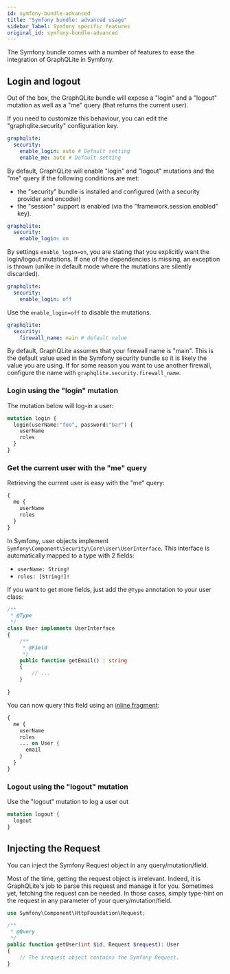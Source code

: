 ```yaml
---
id: symfony-bundle-advanced
title: "Symfony bundle: advanced usage"
sidebar_label: Symfony specific features
original_id: symfony-bundle-advanced
---
```


The Symfony bundle comes with a number of features to ease the integration of GraphQLite in Symfony.

## Login and logout

Out of the box, the GraphQLite bundle will expose a "login" and a "logout" mutation as well
as a "me" query (that returns the current user).

If you need to customize this behaviour, you can edit the "graphqlite.security" configuration key.

```yaml
graphqlite:
  security:
    enable_login: auto # Default setting
    enable_me: auto # Default setting
```

By default, GraphQLite will enable "login" and "logout" mutations and the "me" query if the following conditions are met:

- the "security" bundle is installed and configured (with a security provider and encoder)
- the "session" support is enabled (via the "framework.session.enabled" key).

```yaml
graphqlite:
  security:
    enable_login: on
```

By settings `enable_login=on`, you are stating that you explicitly want the login/logout mutations.
If one of the dependencies is missing, an exception is thrown (unlike in default mode where the mutations
are silently discarded).

```yaml
graphqlite:
  security:
    enable_login: off
```

Use the `enable_login=off` to disable the mutations.

```yaml
graphqlite:
  security:
    firewall_name: main # default value
```

By default, GraphQLite assumes that your firewall name is "main". This is the default value used in the
Symfony security bundle so it is likely the value you are using. If for some reason you want to use
another firewall, configure the name with `graphqlite.security.firewall_name`.

### Login using the "login" mutation

The mutation below will log-in a user:

```graphql
mutation login {
  login(userName:"foo", password:"bar") {
    userName
    roles
  }
}
```

### Get the current user with the "me" query

Retrieving the current user is easy with the "me" query:

```graphql
{
  me {
    userName
    roles
  }
}
```

In Symfony, user objects implement `Symfony\Component\Security\Core\User\UserInterface`.
This interface is automatically mapped to a type with 2 fields:

- `userName: String!`
- `roles: [String!]!`

If you want to get more fields, just add the `@Type` annotation to your user class:

```php
/**
 * @Type
 */
class User implements UserInterface
{
    /**
     * @Field
     */
    public function getEmail() : string
    {
        // ...
    }

}
```

You can now query this field using an [inline fragment](https://graphql.org/learn/queries/#inline-fragments):

```graphql
{
  me {
    userName
    roles
    ... on User {
      email
    }
  }
}
```

### Logout using the "logout" mutation

Use the "logout" mutation to log a user out

```graphql
mutation logout {
  logout
}
```

## Injecting the Request

You can inject the Symfony Request object in any query/mutation/field.

Most of the time, getting the request object is irrelevant. Indeed, it is GraphQLite's job to parse this request and
manage it for you. Sometimes yet, fetching the request can be needed. In those cases, simply type-hint on the request
in any parameter of your query/mutation/field.

```php
use Symfony\Component\HttpFoundation\Request;

/**
 * @Query
 */
public function getUser(int $id, Request $request): User
{
    // The $request object contains the Symfony Request.
}
```
